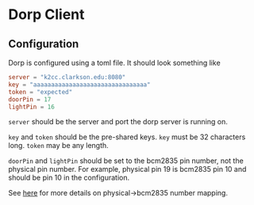 # Dorp Client

## Configuration
Dorp is configured using a toml file. It should look something like
```toml
server = "k2cc.clarkson.edu:8080"
key = "aaaaaaaaaaaaaaaaaaaaaaaaaaaaaaaa"
token = "expected"
doorPin = 17
lightPin = 16
```

`server` should be the server and port the dorp server is running on.

`key` and `token` should be the pre-shared keys. `key` must be 32 characters long. `token` may be
any length.

`doorPin` and `lightPin` should be set to the bcm2835 pin number, not the physical pin number.
For example, physical pin 19 is bcm2835 pin 10 and should be pin 10 in the configuration.

See [here](http://raspberrypi.znix.com/hipidocs/topic_gpiopins.htm) for more details on physical->bcm2835 number mapping.
